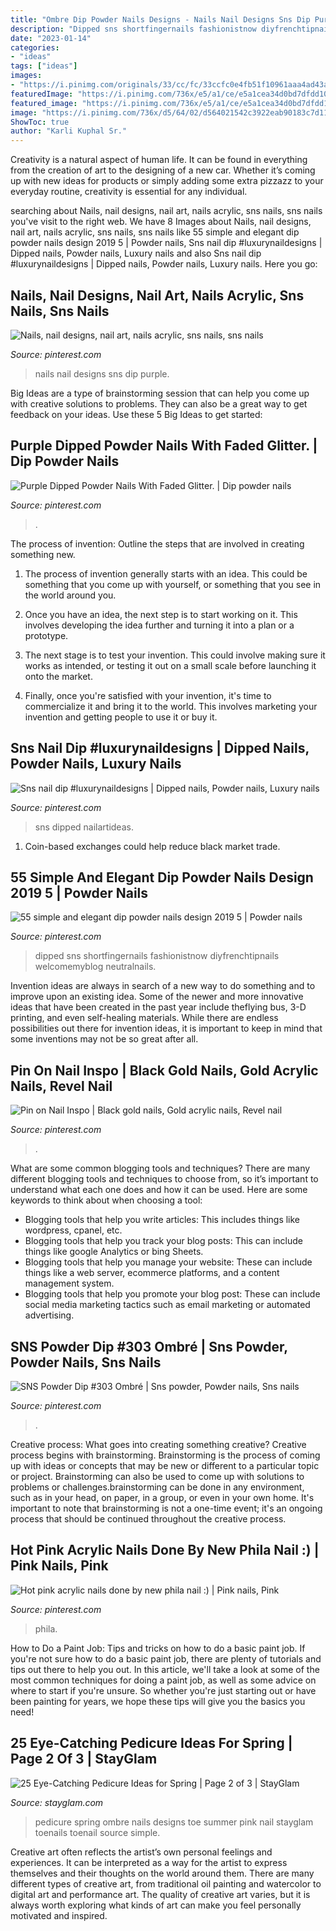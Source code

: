 ```yaml
---
title: "Ombre Dip Powder Nails Designs - Nails Nail Designs Sns Dip Purple"
description: "Dipped sns shortfingernails fashionistnow diyfrenchtipnails welcomemyblog neutralnails"
date: "2023-01-14"
categories:
- "ideas"
tags: ["ideas"]
images:
- "https://i.pinimg.com/originals/33/cc/fc/33ccfc0e4fb51f10961aaa4ad43a2b5f.jpg"
featuredImage: "https://i.pinimg.com/736x/e5/a1/ce/e5a1cea34d0bd7dfdd1077185c5a1ac0.jpg"
featured_image: "https://i.pinimg.com/736x/e5/a1/ce/e5a1cea34d0bd7dfdd1077185c5a1ac0.jpg"
image: "https://i.pinimg.com/736x/d5/64/02/d564021542c3922eab90183c7d113be8.jpg"
ShowToc: true
author: "Karli Kuphal Sr."
---
```



Creativity is a natural aspect of human life. It can be found in everything from the creation of art to the designing of a new car. Whether it’s coming up with new ideas for products or simply adding some extra pizzazz to your everyday routine, creativity is essential for any individual.

	

		
searching about Nails, nail designs, nail art, nails acrylic, sns nails, sns nails you've visit to the right web. We have 8 Images about Nails, nail designs, nail art, nails acrylic, sns nails, sns nails like 55 simple and elegant dip powder nails design 2019 5 | Powder nails, Sns nail dip #luxurynaildesigns | Dipped nails, Powder nails, Luxury nails and also Sns nail dip #luxurynaildesigns | Dipped nails, Powder nails, Luxury nails. Here you go:
		
    
## Nails, Nail Designs, Nail Art, Nails Acrylic, Sns Nails, Sns Nails

<img loading=lazy src="https://i.pinimg.com/736x/a0/b8/ae/a0b8ae767c18ee60dbfb3ef5e71e6133.jpg" onerror="this.onerror=null;this.src='https://tse1.mm.bing.net/th?id=OIP.vZwUcFl9P3UiNinCn0vY4wHaHa&amp;pid=15.1';" alt="Nails, nail designs, nail art, nails acrylic, sns nails, sns nails">

_Source: pinterest.com_

>nails nail designs sns dip purple. 

	

Big Ideas are a type of brainstorming session that can help you come up with creative solutions to problems. They can also be a great way to get feedback on your ideas. Use these 5 Big Ideas to get started: 

    
## Purple Dipped Powder Nails With Faded Glitter. | Dip Powder Nails

<img loading=lazy src="https://i.pinimg.com/originals/b4/1f/db/b41fdbfd44123324ff385a38d2264f6a.jpg" onerror="this.onerror=null;this.src='https://tse1.mm.bing.net/th?id=OIP.p0bPouF037rl-FENzkd_8AHaNK&amp;pid=15.1';" alt="Purple Dipped Powder Nails With Faded Glitter. | Dip powder nails">

_Source: pinterest.com_

>. 

	

The process of invention: Outline the steps that are involved in creating something new.
1. The process of invention generally starts with an idea. This could be something that you come up with yourself, or something that you see in the world around you.
2. Once you have an idea, the next step is to start working on it. This involves developing the idea further and turning it into a plan or a prototype.

3. The next stage is to test your invention. This could involve making sure it works as intended, or testing it out on a small scale before launching it onto the market.

4. Finally, once you're satisfied with your invention, it's time to commercialize it and bring it to the world. This involves marketing your invention and getting people to use it or buy it.

    
## Sns Nail Dip #luxurynaildesigns | Dipped Nails, Powder Nails, Luxury Nails

<img loading=lazy src="https://i.pinimg.com/736x/d5/64/02/d564021542c3922eab90183c7d113be8.jpg" onerror="this.onerror=null;this.src='https://tse1.mm.bing.net/th?id=OIP.pGFg9hnvXWsgcvjFifCN6QHaJ3&amp;pid=15.1';" alt="Sns nail dip #luxurynaildesigns | Dipped nails, Powder nails, Luxury nails">

_Source: pinterest.com_

>sns dipped nailartideas. 

	

1. Coin-based exchanges could help reduce black market trade.

    
## 55 Simple And Elegant Dip Powder Nails Design 2019 5 | Powder Nails

<img loading=lazy src="https://i.pinimg.com/736x/e5/a1/ce/e5a1cea34d0bd7dfdd1077185c5a1ac0.jpg" onerror="this.onerror=null;this.src='https://tse1.mm.bing.net/th?id=OIP.rduY_gj3hI7Razos2s2MRQHaHa&amp;pid=15.1';" alt="55 simple and elegant dip powder nails design 2019 5 | Powder nails">

_Source: pinterest.com_

>dipped sns shortfingernails fashionistnow diyfrenchtipnails welcomemyblog neutralnails. 

	

Invention ideas are always in search of a new way to do something and to improve upon an existing idea. Some of the newer and more innovative ideas that have been created in the past year include theflying bus, 3-D printing, and even self-healing materials. While there are endless possibilities out there for invention ideas, it is important to keep in mind that some inventions may not be so great after all.

    
## Pin On Nail Inspo | Black Gold Nails, Gold Acrylic Nails, Revel Nail

<img loading=lazy src="https://i.pinimg.com/736x/f8/e0/52/f8e0526d7088fb04abf1fcf738fb9ace.jpg" onerror="this.onerror=null;this.src='https://tse2.mm.bing.net/th?id=OIP.eQ4M0Bzu1GGbkXIEP5BbGQHaJx&amp;pid=15.1';" alt="Pin on Nail Inspo | Black gold nails, Gold acrylic nails, Revel nail">

_Source: pinterest.com_

>. 

	

What are some common blogging tools and techniques?
There are many different blogging tools and techniques to choose from, so it’s important to understand what each one does and how it can be used. Here are some keywords to think about when choosing a tool:
- Blogging tools that help you write articles: This includes things like wordpress, cpanel, etc.
- Blogging tools that help you track your blog posts: This can include things like google Analytics or bing Sheets.
- Blogging tools that help you manage your website: These can include things like a web server, ecommerce platforms, and a content management system. 
- Blogging tools that help you promote your blog post: These can include social media marketing tactics such as email marketing or automated advertising.

    
## SNS Powder Dip #303 Ombré | Sns Powder, Powder Nails, Sns Nails

<img loading=lazy src="https://i.pinimg.com/originals/33/cc/fc/33ccfc0e4fb51f10961aaa4ad43a2b5f.jpg" onerror="this.onerror=null;this.src='https://tse4.mm.bing.net/th?id=OIP.I7m2c5zFkTmZ-WqbCx6TvwHaJ4&amp;pid=15.1';" alt="SNS Powder Dip #303 Ombré | Sns powder, Powder nails, Sns nails">

_Source: pinterest.com_

>. 

	

Creative process: What goes into creating something creative?
Creative process begins with brainstorming. Brainstorming is the process of coming up with ideas or concepts that may be new or different to a particular topic or project. Brainstorming can also be used to come up with solutions to problems or challenges.brainstorming can be done in any environment, such as in your head, on paper, in a group, or even in your own home. It's important to note that brainstorming is not a one-time event; it's an ongoing process that should be continued throughout the creative process.

    
## Hot Pink Acrylic Nails Done By New Phila Nail :) | Pink Nails, Pink

<img loading=lazy src="https://i.pinimg.com/originals/d2/f9/e5/d2f9e5e564b1136efe26c54012247c88.jpg" onerror="this.onerror=null;this.src='https://tse2.mm.bing.net/th?id=OIP.KHti3UIM9zYo10D2f4N5egHaJ4&amp;pid=15.1';" alt="Hot pink acrylic nails done by new phila nail :) | Pink nails, Pink">

_Source: pinterest.com_

>phila. 

	

How to Do a Paint Job: Tips and tricks on how to do a basic paint job.
If you're not sure how to do a basic paint job, there are plenty of tutorials and tips out there to help you out. In this article, we'll take a look at some of the most common techniques for doing a paint job, as well as some advice on where to start if you're unsure. So whether you're just starting out or have been painting for years, we hope these tips will give you the basics you need!

    
## 25 Eye-Catching Pedicure Ideas For Spring | Page 2 Of 3 | StayGlam

<img loading=lazy src="https://stayglam.com/wp-content/uploads/2017/03/kangannynails_15043948_1338116026201463_6193683629307068416_n.jpg" onerror="this.onerror=null;this.src='https://tse4.mm.bing.net/th?id=OIP.-AvypLAvki3WliD4PsEG8gHaHa&amp;pid=15.1';" alt="25 Eye-Catching Pedicure Ideas for Spring | Page 2 of 3 | StayGlam">

_Source: stayglam.com_

>pedicure spring ombre nails designs toe summer pink nail stayglam toenails toenail source simple. 

	

Creative art often reflects the artist’s own personal feelings and experiences. It can be interpreted as a way for the artist to express themselves and their thoughts on the world around them. There are many different types of creative art, from traditional oil painting and watercolor to digital art and performance art. The quality of creative art varies, but it is always worth exploring what kinds of art can make you feel personally motivated and inspired.

